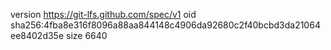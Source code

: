 version https://git-lfs.github.com/spec/v1
oid sha256:4fba8e316f8096a88aa844148c4906da92680c2f40bcbd3da21064ee8402d35e
size 6640
